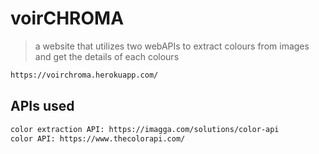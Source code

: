 
# voirCHROMA
> a website that utilizes two webAPIs to extract colours from images and get the details of each colours
```bash 
https://voirchroma.herokuapp.com/
```

## APIs used
```bash
color extraction API: https://imagga.com/solutions/color-api
color API: https://www.thecolorapi.com/
```
